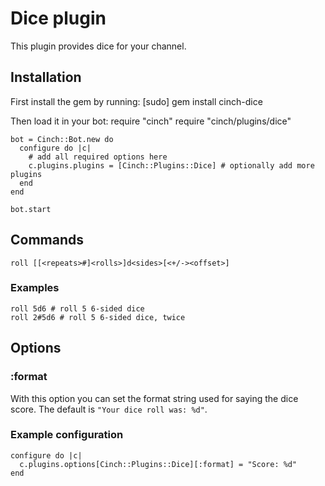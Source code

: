 # Dice plugin

This plugin provides dice for your channel.

## Installation
First install the gem by running:
    [sudo] gem install cinch-dice

Then load it in your bot:
    require "cinch"
    require "cinch/plugins/dice"

    bot = Cinch::Bot.new do
      configure do |c|
        # add all required options here
        c.plugins.plugins = [Cinch::Plugins::Dice] # optionally add more plugins
      end
    end

    bot.start

## Commands
    roll [[<repeats>#]<rolls>]d<sides>[<+/-><offset>]

### Examples
    roll 5d6 # roll 5 6-sided dice
    roll 2#5d6 # roll 5 6-sided dice, twice

## Options
### :format

With this option you can set the format string used for saying the
dice score. The default is `"Your dice roll was: %d"`.

### Example configuration
    configure do |c|
      c.plugins.options[Cinch::Plugins::Dice][:format] = "Score: %d"
    end
